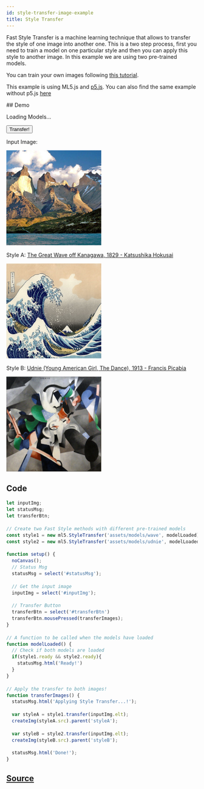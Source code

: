 ```yaml
---
id: style-transfer-image-example
title: Style Transfer
---
```


Fast Style Transfer is a machine learning technique that allows to transfer the style of one image into another one. This is a two step process, first you need to train a model on one particular style and then you can apply this style to another image. In this example we are using two pre-trained models.

You can train your own images following [this tutorial](#). 

This example is using ML5.js and [p5.js](https://p5js.org/). You can also find the same example without p5.js [here](https://github.com/ml5js/ml5-examples)

## Demo

<div id="example">
  <style>
    #example img {
      width: 250px;
      height: 250px;
      display: inline;
    }
  </style>

  <p id="statusMsg">Loading Models...</p>

  <button id="transferBtn">Transfer!</button>
  <p>Input Image:</p>

  <img src="assets/img/patagonia.jpg" alt="input img" id="inputImg">

  <div id="styleA">
    <p>Style A: <a href="https://en.wikipedia.org/wiki/The_Great_Wave_off_Kanagawa">The Great Wave off Kanagawa, 1829 - Katsushika Hokusai</a></p>
    <img src="assets/img/wave.jpg" alt="style one">
  </div>

  <div id="styleB">
    <p>Style B: <a href="https://en.wikipedia.org/wiki/The_Great_Wave_off_Kanagawa">Udnie (Young American Girl, The Dance), 1913 - Francis Picabia</a></p>
    <img src="assets/img/udnie.jpg" alt="style two">
  </div>

  <script src="assets/scripts/example-style-transfer-image.js"></script>
</div>



## Code

```javascript
let inputImg;
let statusMsg;
let transferBtn;

// Create two Fast Style methods with different pre-trained models
const style1 = new ml5.StyleTransfer('assets/models/wave', modelLoaded);
const style2 = new ml5.StyleTransfer('assets/models/udnie', modelLoaded);

function setup() {
  noCanvas();
  // Status Msg
  statusMsg = select('#statusMsg');

  // Get the input image
  inputImg = select('#inputImg');

  // Transfer Button
  transferBtn = select('#transferBtn')
  transferBtn.mousePressed(transferImages);
}

// A function to be called when the models have loaded
function modelLoaded() {
  // Check if both models are loaded
  if(style1.ready && style2.ready){
    statusMsg.html('Ready!')
  }
}

// Apply the transfer to both images!
function transferImages() {
  statusMsg.html('Applying Style Transfer...!');

  var styleA = style1.transfer(inputImg.elt);
  createImg(styleA.src).parent('styleA');

  var styleB = style2.transfer(inputImg.elt);
  createImg(styleB.src).parent('styleB');

  statusMsg.html('Done!');
}

```

## [Source](https://github.com/ITPNYU/ml5/tree/master/examples/fast_style_transfer)